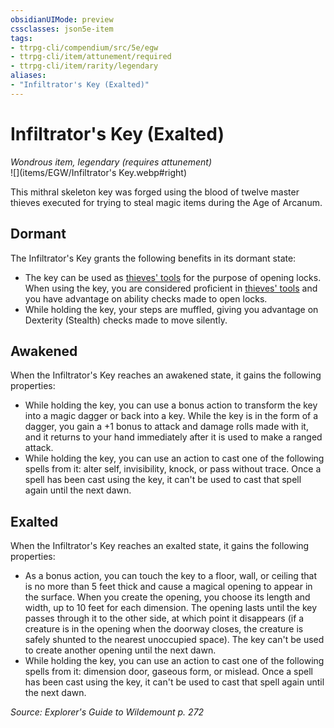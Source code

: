 ```yaml
---
obsidianUIMode: preview
cssclasses: json5e-item
tags:
- ttrpg-cli/compendium/src/5e/egw
- ttrpg-cli/item/attunement/required
- ttrpg-cli/item/rarity/legendary
aliases: 
- "Infiltrator's Key (Exalted)"
---
```

# Infiltrator's Key (Exalted)
*Wondrous item, legendary (requires attunement)*  
![](items/EGW/Infiltrator's Key.webp#right)  


This mithral skeleton key was forged using the blood of twelve master thieves executed for trying to steal magic items during the Age of Arcanum.

## Dormant

The Infiltrator's Key grants the following benefits in its dormant state:

- The key can be used as [thieves' tools](thieves-tools-xphb.md) for the purpose of opening locks. When using the key, you are considered proficient in [thieves' tools](thieves-tools-xphb.md) and you have advantage on ability checks made to open locks.  
- While holding the key, your steps are muffled, giving you advantage on Dexterity (Stealth) checks made to move silently.  

## Awakened

When the Infiltrator's Key reaches an awakened state, it gains the following properties:

- While holding the key, you can use a bonus action to transform the key into a magic dagger or back into a key. While the key is in the form of a dagger, you gain a +1 bonus to attack and damage rolls made with it, and it returns to your hand immediately after it is used to make a ranged attack.  
- While holding the key, you can use an action to cast one of the following spells from it: alter self, invisibility, knock, or pass without trace. Once a spell has been cast using the key, it can't be used to cast that spell again until the next dawn.  

## Exalted

When the Infiltrator's Key reaches an exalted state, it gains the following properties:

- As a bonus action, you can touch the key to a floor, wall, or ceiling that is no more than 5 feet thick and cause a magical opening to appear in the surface. When you create the opening, you choose its length and width, up to 10 feet for each dimension. The opening lasts until the key passes through it to the other side, at which point it disappears (if a creature is in the opening when the doorway closes, the creature is safely shunted to the nearest unoccupied space). The key can't be used to create another opening until the next dawn.  
- While holding the key, you can use an action to cast one of the following spells from it: dimension door, gaseous form, or mislead. Once a spell has been cast using the key, it can't be used to cast that spell again until the next dawn.  

*Source: Explorer's Guide to Wildemount p. 272*